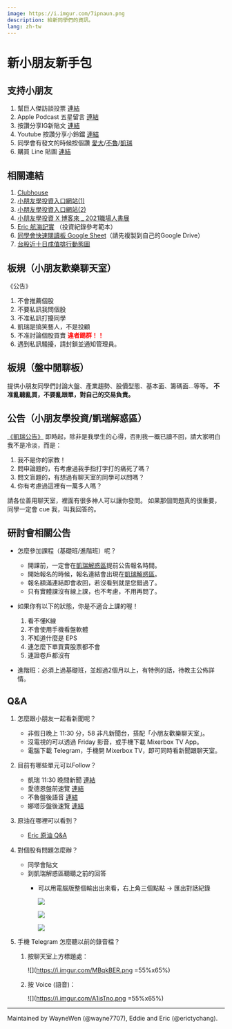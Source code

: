 ```yaml
---
image: https://i.imgur.com/7ipnaun.png
description: 給新同學們的資訊。
lang: zh-tw
---
```

# 新小朋友新手包

## 支持小朋友

1. 幫巨人傑訪談投票 [連結](https://t.me/printmoneey/3002)
2. Apple Podcast 五星留言 [連結](https://hackmd.io/@eddie1989/B1QYlEQ3u#Android%E7%94%A8%E6%88%B6)
3. 按讚分享IG新貼文 [連結](https://www.instagram.com/kids_investment_/)
4. Youtube 按讚分享小鈴鐺 [連結](https://www.youtube.com/channel/UCp2CPYdnlEHvcJpLGjB7qgw)
5. 同學會有發文的時候按個讚    [愛大](https://www.cmoney.tw/follow/channel/articles-421190)/[不魯](https://www.cmoney.tw/follow/channel/articles-348328)/[凱瑞](https://www.cmoney.tw/follow/channel/articles-372505)
6. 購買 Line 貼圖 [連結](https://store.line.me/stickershop/product/15584295/zh-Hant)


## 相關連結
1. [Clubhouse](https://www.clubhouse.com/club/小朋友學投資)
2. [小朋友學投資入口網站(1)](https://taplink.cc/wanye_w)
3. [小朋友學投資入口網站(2)](https://kids-investment-post.herokuapp.com/)
4. [小朋友學投資 X 博客來 _ 2021職場人書展](https://activity.books.com.tw/crosscat/show/A00000024976)
5. [Eric 航海記實](https://hackmd.io/@etychang/r1nnIZtK_) （投資紀錄參考範本）
6. [同學會快速閱讀板 Google Sheet](https://docs.google.com/spreadsheets/d/1AuoV2WXin7EN1GGpscRDwURngiv86kmzuxvft2ydcpA/edit)（請先複製到自己的Google Drive）
7. [台股近十日成值排行動態圖](https://public.flourish.studio/visualisation/6510338/)

## 板規（小朋友歡樂聊天室）
《公告》
1. 不會推薦個股
2. 不要私訊我問個股
3. 不准私訊打擾同學
4. 凱瑞是搞笑藝人，不是投顧
5. 不准討論個股買賣
<font color="#f00">**違者踢群！！**</font>
6. 遇到私訊騷擾，請封鎖並通知管理員。

## 板規（盤中閒聊板）
提供小朋友同學們討論大盤、產業趨勢、股價型態、基本面、籌碼面...等等。
**不准亂聽亂買，不要亂跟單，對自己的交易負責。**

## 公告（小朋友學投資/凱瑞解惑區）

[《凱瑞公告》](https://t.me/c/1155636614/2637)
即時起，除非是我學生的心得，否則我一概已讀不回，請大家明白我不是冷淡，而是：
1. 我不是你的家教！
2. 問申論題的，有考慮過我手指打字打的痛死了嗎？
3. 問文盲題的，有想過有聊天室的同學可以問嗎？
4. 你有考慮過這裡有一萬多人嗎？

請各位善用聊天室，裡面有很多神人可以讓你發問。
如果那個問題真的很重要，同學一定會 cue 我，叫我回答的。

## 研討會相關公告
- 怎麼參加課程（基礎班/進階班）呢？
    - 開課前，一定會在[凱瑞解惑區](https://t.me/joinchat/AAAAAEThnYbQh3SzKMUX1g)提前公告報名時間。
    - 開始報名的時候，報名連結會出現在[凱瑞解惑區](https://t.me/joinchat/AAAAAEThnYbQh3SzKMUX1g)。
    - 報名額滿連結即會收回，若沒看到就是您錯過了。
    - 只有實體課沒有線上課，也不考慮，不用再問了。
- 如果你有以下的狀態，你是不適合上課的喔！
    1. 看不懂K線
    2. 不會使用手機看盤軟體
    3. 不知道什麼是 EPS
    4. 連怎麼下單買賣股票都不會
    5. 連證卷戶都沒有

- 進階班：必須上過基礎班，並超過2個月以上，有特例的話，待教主公佈詳情。

## Q&A

1. 怎麼跟小朋友一起看新聞呢？
    - 非假日晚上 11:30 分，58 非凡新聞台，搭配「小朋友歡樂聊天室」。
    - 沒電視的可以透過 Friday 影音，或手機下載 Mixerbox TV App。
    - 電腦下載 Telegram，手機開 Mixerbox TV，即可同時看新聞跟聊天室。
    
2. 目前有哪些單元可以Follow？
    - 凱瑞 11:30 晚間新聞 [連結](https://t.me/carrymeisgood)
    - 愛德恩盤前速覽 [連結](https://t.me/printmoneey)
    - 不魯盤後語音 [連結](https://t.me/blueplaystock)
    - 娜塔莎盤後速覽 [連結](https://t.me/printmoneey)

3. 原油在哪裡可以看到？
    - [Eric 原油 Q&A](https://hackmd.io/@etychang/H1vIjpiw_)

4. 對個股有問題怎麼辦？
    - 同學會貼文
    - 到凱瑞解惑區聽聽之前的回答
        - 可以用電腦版整個輸出出來看，右上角三個點點 → 匯出對話紀錄 
        
            ![](https://i.imgur.com/h5DHXEc.png)
        
            ![](https://i.imgur.com/cLqDBrb.png)

            ![](https://i.imgur.com/CCrM0JP.png)

5. 手機 Telegram 怎麼聽以前的錄音檔？

    1. 按聊天室上方標題處：
    
        ![](https://i.imgur.com/MBqkBER.png =55%x65%)



    2. 按 Voice (語音)：
    
        ![](https://i.imgur.com/A1isTno.png =55%x65%)


___
Maintained by WayneWen (@wayne7707), Eddie and Eric (@erictychang).
